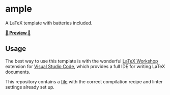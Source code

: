 # ample

A LaTeX template with batteries included.

[**👀 Preview 👀**](https://github.com/jessestricker/ample/releases/latest/download/root.pdf)

## Usage

The best way to use this template is with the wonderful
[LaTeX Workshop](https://marketplace.visualstudio.com/items?itemName=James-Yu.latex-workshop)
extension for [Visual Studio Code](https://code.visualstudio.com), which
provides a full IDE for writing LaTeX documents.

This repository contains a [file](.vscode/settings.json) with the correct
compilation recipe and linter settings already set up.
